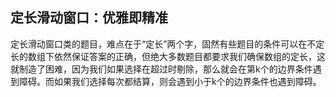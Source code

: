 ## 定长滑动窗口：优雅即精准

定长滑动窗口类的题目，难点在于“定长”两个字，固然有些题目的条件可以在不定长的数组下依然保证答案的正确，但绝大多数题目都要求我们确保数组的定长，这就制造了困难，因为我们如果选择在超过时剔除，那么就会在第k个的边界条件遇到障碍。而如果我们选择每次都结算，则会遇到小于k个的边界条件也遇到障碍。
